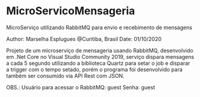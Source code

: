 # MicroServicoMensageria
 MicroServiço utilizando RabbitMQ para envio e recebimento de mensagens
 
 Author: Marselha Esplugues @Curitiba, Brasil
 Date: 01/10/2020
 
 Projeto de um microserviço de mensageria usando RabbitMQ, desenvolvido em .Net Core no Visual Studio Community 2019, 
 serviço dispara mensagens a cada 5 segundo utilizando a biblioteca Quartz para setar o job e disparar a trigger com 
 o tempo setado, porém o programa foi desenvolvido para também ser consumido via API Rest com JSON. 

OBS.: Usuário para acessar o RabbitMQ: guest 
      Senha: guest

